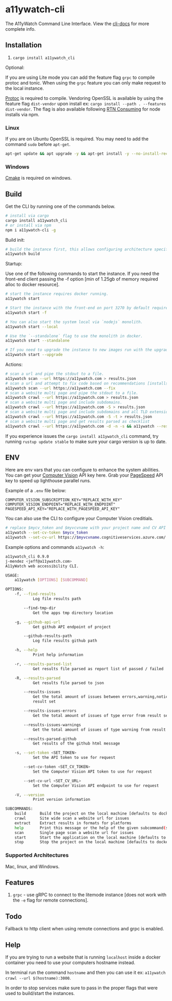 # a11ywatch-cli

The A11yWatch Command Line Interface. View the [cli-docs](https://docs.a11ywatch.com/documentation/cli/) for more complete info.

## Installation

1. `cargo install a11ywatch_cli`

Optional:

If you are using Lite mode you can add the feature flag `grpc` to compile protoc and tonic. When using the `grpc` feature you can only make request to the local instance.

[Protoc](https://grpc.io/docs/protoc-installation/) is required to compile. Vendoring OpenSSL is available by using the feature flag `dist-vendor` upon install ex: `cargo install --path . --features dist-vendor`. The flag is also available following [RTN Consuming](https://github.com/a11ywatch/rust-to-npm) for node installs via npm.

### Linux

If you are on Ubuntu OpenSSL is required. 
You may need to add the command `sudo` before `apt-get`.

```sh
apt-get update && apt upgrade -y && apt-get install -y --no-install-recommends build-essential gcc cmake libc6 libssl-dev pkg-config
```

### Windows

[Cmake](https://cmake.org/) is required on windows.

## Build

Get the CLI by running one of the commands below.

```sh
# install via cargo
cargo install a11ywatch_cli
# or install via npm
npm i a11ywatch-cli -g
```

Build init:

```sh
# build the instance first, this allows configuring architecture specifics like apple m1 chips.
a11ywatch build
```

Startup:

Use one of the following commands to start the instance. If you need the front-end client passing the -f option [min of 1.25gb of memory required alloc to docker resource].


```sh
# start the instance requires docker running.
a11ywatch start
```

```sh
# Start the instance with the front-end on port 3270 by default requires docker running..
a11ywatch start -f
```

```sh
# You can also start the system local via `nodejs` monolith.
a11ywatch start --local
```

```sh
# Use the `--standalone` flag to use the monolith in docker.
a11ywatch start --standalone
```

```sh
# If you need to upgrade the instance to new images run with the upgrade flag - can also be used with the build command.
a11ywatch start --upgrade
```

Actions:

```sh
# scan a url and pipe the stdout to a file.
a11ywatch scan --url https://a11ywatch.com > results.json
# scan a url and attempt to fix code based on recommendations [installs the fast ripgrep crate for search].
a11ywatch scan --url https://a11ywatch.com --fix
# scan a website multi page and pipe the stdout to a file.
a11ywatch crawl --url https://a11ywatch.com > results.json
# scan a website multi page and include subdomains.
a11ywatch crawl --url https://a11ywatch.com -S > results.json
# scan a website multi page and include subdomains and all TLD extensions.
a11ywatch crawl --url https://a11ywatch.com -S -t > results.json
# scan a website multi page and get results parsed as checklist
a11ywatch crawl --url https://a11ywatch.com -d -n -s && a11ywatch --results-parsed-list
```

If you experience issues the `cargo install a11ywatch_cli` command, try running `rustup update stable` to make sure your cargo version is up to date.

## ENV

Here are env vars that you can configure to enhance the system abilities.
You can get your [Computer Vision](https://azure.microsoft.com/en-us/services/cognitive-services/computer-vision/) API key here.
Grab your [PageSpeed](https://developers.google.com/speed/docs/insights/v5/get-started#APIKey) API key to speed up lighthouse parallel runs.

Example of a `.env` file below:

```
COMPUTER_VISION_SUBSCRIPTION_KEY="REPLACE_WITH_KEY"
COMPUTER_VISION_ENDPOINT="REPLACE_WITH_ENDPOINT"
PAGESPEED_API_KEY="REPLACE_WITH_PAGESPEED_API_KEY"
```

You can also use the CLI to configure your Computer Vision creditials.

```sh
# replace $mycv_token and $myvcvname with your project name and CV API url
a11ywatch --set-cv-token $mycv_token
a11ywatch --set-cv-url https://$myvcvname.cognitiveservices.azure.com/
```

Example options and commands `a11ywatch -h`:

```sh
a11ywatch_cli 0.9.0
j-mendez <jeff@a11ywatch.com>
A11yWatch web accessibility CLI.

USAGE:
    a11ywatch [OPTIONS] [SUBCOMMAND]

OPTIONS:
    -f, --find-results
            Log file results path

        --find-tmp-dir
            Get the apps tmp directory location

    -g, --github-api-url
            Get github API endpoint of project

        --github-results-path
            Log file results github path

    -h, --help
            Print help information

    -r, --results-parsed-list
            Get results file parsed as report list of passed / failed

    -R, --results-parsed
            Get results file parsed to json

        --results-issues
            Get the total amount of issues between errors,warning,notice that occurred for the
            result set

        --results-issues-errors
            Get the total amount of issues of type error from result set

        --results-issues-warnings
            Get the total amount of issues of type warning from result set

        --results-parsed-github
            Get results of the github html message

    -s, --set-token <SET_TOKEN>
            Set the API token to use for request

        --set-cv-token <SET_CV_TOKEN>
            Set the Computer Vision API token to use for request

        --set-cv-url <SET_CV_URL>
            Set the Computer Vision API endpoint to use for request

    -V, --version
            Print version information

SUBCOMMANDS:
    build      Build the project on the local machine [defaults to docker runtime]
    crawl      Site wide scan a website url for issues
    extract    Extract results in formats for platforms
    help       Print this message or the help of the given subcommand(s)
    scan       Single page scan a website url for issues
    start      Start the application on the local machine [defaults to docker runtime]
    stop       Stop the project on the local machine [defaults to docker runtime]
```

### Supported Architectures

Mac, linux, and Windows.

## Features

1. `grpc` - use gRPC to connect to the litemode instance [does not work with the `-e` flag for remote connections].


## Todo

Fallback to http client when using remote connections and grpc is enabled.

## Help

If you are trying to run a website that is running `localhost` inside a docker container you need to use your computers hostname instead.

In terminal run the command `hostname` and then you can use it ex: `a11ywatch crawl --url $(hostname):3000`.

In order to stop services make sure to pass in the proper flags that were used to build/start the instances. 